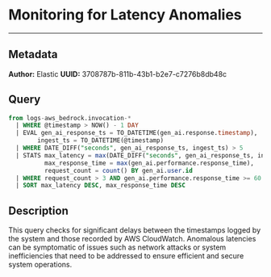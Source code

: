 # Monitoring for Latency Anomalies

---

## Metadata

**Author:** Elastic
**UUID:** 3708787b-811b-43b1-b2e7-c7276b8db48c

## Query

```sql
from logs-aws_bedrock.invocation-*
  | WHERE @timestamp > NOW() - 1 DAY
  | EVAL gen_ai_response_ts = TO_DATETIME(gen_ai.response.timestamp),
        ingest_ts = TO_DATETIME(@timestamp)
  | WHERE DATE_DIFF("seconds", gen_ai_response_ts, ingest_ts) > 5
  | STATS max_latency = max(DATE_DIFF("seconds", gen_ai_response_ts, ingest_ts)),
          max_response_time = max(gen_ai.performance.response_time),
          request_count = count() BY gen_ai.user.id
  | WHERE request_count > 3 AND gen_ai.performance.response_time >= 60
  | SORT max_latency DESC, max_response_time DESC

```

## Description

This query checks for significant delays between the timestamps logged by the system and those recorded by AWS CloudWatch. Anomalous latencies can be symptomatic of issues such as network attacks or system inefficiencies that need to be addressed to ensure efficient and secure system operations.
